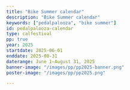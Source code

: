 ```yaml
---
title: "Bike Summer calendar"
description: "Bike Summer calendar"
keywords: ["pedalpalooza", "bike summer"]
id: pedalpalooza-calendar
type: calfestival
pp: true
year: 2025
startdate: 2025-06-01
enddate: 2025-08-31
daterange: June 1–August 31, 2025
banner-image: "/images/pp/pp2025-banner.png"
poster-image: "/images/pp/pp2025.png"

---
```


